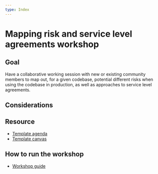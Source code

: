 ```yaml
---
type: Index
---
```


# Mapping risk and service level agreements workshop

## Goal

Have a collaborative working session with new or existing community members to map out, for a given codebase, potential different risks when using the codebase in production, as well as approaches to service level agreements.

## Considerations

## Resource

* [Template agenda](agenda-template.md)
* [Template canvas](Mapping-risk-and-service-level-agreements-template.pdf)

## How to run the workshop

* [Workshop guide](workshop-guide.md)
